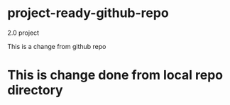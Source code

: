 # project-ready-github-repo
2.0 project 
<p>This is a change from github repo</p>


<h1>This is change done from local repo directory</h1>
